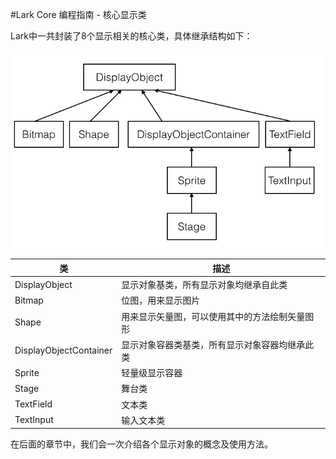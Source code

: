 #Lark Core 编程指南 - 核心显示类


Lark中一共封装了8个显示相关的核心类，具体继承结构如下：

![display class](image/5-2-1.png)

| 类                     | 描述                                     |
| -----------------------|----------------------------------------- |
| DisplayObject          | 显示对象基类，所有显示对象均继承自此类        |
| Bitmap                 | 位图，用来显示图片                         |
| Shape                  | 用来显示矢量图，可以使用其中的方法绘制矢量图形 |
| DisplayObjectContainer | 显示对象容器类基类，所有显示对象容器均继承此类 |
| Sprite                 | 轻量级显示容器                             |
| Stage                  | 舞台类                                    |
| TextField              | 文本类                                    |
| TextInput              | 输入文本类                                 |

在后面的章节中，我们会一次介绍各个显示对象的概念及使用方法。